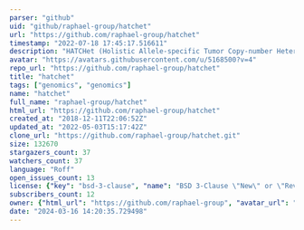 ```yaml
---
parser: "github"
uid: "github/raphael-group/hatchet"
url: "https://github.com/raphael-group/hatchet"
timestamp: "2022-07-18 17:45:17.516611"
description: "HATCHet (Holistic Allele-specific Tumor Copy-number Heterogeneity) is an algorithm that infers allele and clone-specific CNAs and WGDs jointly across multiple tumor samples from the same patient, and that leverages the relationships between clones in these samples."
avatar: "https://avatars.githubusercontent.com/u/5168500?v=4"
repo_url: "https://github.com/raphael-group/hatchet"
title: "hatchet"
tags: ["genomics", "genomics"]
name: "hatchet"
full_name: "raphael-group/hatchet"
html_url: "https://github.com/raphael-group/hatchet"
created_at: "2018-12-11T22:06:52Z"
updated_at: "2022-05-03T15:17:42Z"
clone_url: "https://github.com/raphael-group/hatchet.git"
size: 132670
stargazers_count: 37
watchers_count: 37
language: "Roff"
open_issues_count: 13
license: {"key": "bsd-3-clause", "name": "BSD 3-Clause \"New\" or \"Revised\" License", "spdx_id": "BSD-3-Clause", "url": "https://api.github.com/licenses/bsd-3-clause", "node_id": "MDc6TGljZW5zZTU="}
subscribers_count: 12
owner: {"html_url": "https://github.com/raphael-group", "avatar_url": "https://avatars.githubusercontent.com/u/5168500?v=4", "login": "raphael-group", "type": "Organization"}
date: "2024-03-16 14:20:35.729498"
---
```

